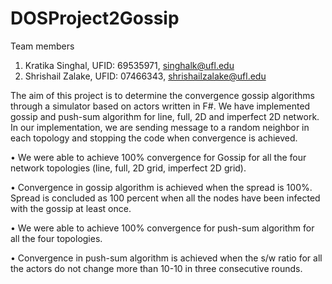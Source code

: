 # DOSProject2Gossip
Team members
1. Kratika Singhal, UFID: 69535971, singhalk@ufl.edu
2. Shrishail Zalake, UFID: 07466343, shrishailzalake@ufl.edu

The aim of this project is to determine the convergence gossip algorithms through a simulator based on actors written in F#. We have implemented gossip and push-sum algorithm for line, full, 2D and imperfect 2D network. In our implementation, we are sending message to a random neighbor in each topology and stopping the code when convergence is achieved.

•	We were able to achieve 100% convergence for Gossip for all the four network topologies (line, full, 2D grid, imperfect 2D grid). 

•	Convergence in gossip algorithm is achieved when the spread is 100%. Spread is concluded as 100 percent when all the nodes have been infected with the gossip at least once.

•	We were able to achieve 100% convergence for push-sum algorithm for all the four topologies. 

•	Convergence in push-sum algorithm is achieved when the s/w ratio for all the actors do not change more than 10-10 in three consecutive rounds. 
